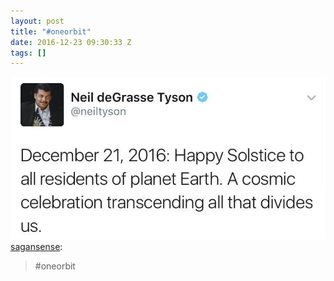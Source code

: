 ```yaml
---
layout: post
title: "#oneorbit"
date: 2016-12-23 09:30:33 Z
tags: []
---
```

![](/media/2016/12/154844100104.jpg)
[sagansense](https://sagansense.tumblr.com/post/154819370215/oneorbit):

> #oneorbit
